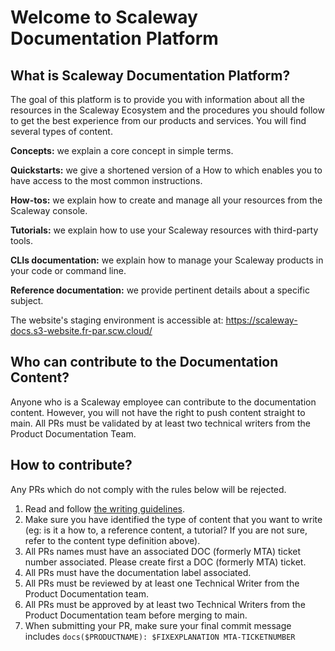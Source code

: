 # Welcome to Scaleway Documentation Platform

## What is Scaleway Documentation Platform?

The goal of this platform is to provide you with information about all the resources in the Scaleway Ecosystem and the procedures you should follow to get the best experience from our products and services. You will find several types of content.

**Concepts:** we explain a core concept in simple terms.

**Quickstarts:** we give a shortened version of a How to which enables you to have access to the most common instructions.

**How-tos:** we explain how to create and manage all your resources from the Scaleway console.

**Tutorials:** we explain how to use your Scaleway resources with third-party tools.

**CLIs documentation:** we explain how to manage your Scaleway products in your code or command line.

**Reference documentation:** we provide pertinent details about a specific subject.


The website's staging environment is accessible at: https://scaleway-docs.s3-website.fr-par.scw.cloud/

## Who can contribute to the Documentation Content?

Anyone who is a Scaleway employee can contribute to the documentation content. However, you will not have the right to push content straight to main. All PRs must be validated by at least two technical writers from the Product Documentation Team.

## How to contribute?

Any PRs which do not comply with the rules below will be rejected.

1. Read and follow [the writing guidelines](https://confluence.infra.online.net/display/MARKETTECHANIM/Documentation+Guidelines).
2. Make sure you have identified the type of content that you want to write (eg: is it a how to, a reference content, a tutorial? If you are not sure, refer to the content type definition above).
3. All PRs names must have an associated DOC (formerly MTA) ticket number associated. Please create first a DOC (formerly MTA) ticket.
4. All PRs must have the documentation label associated.
5. All PRs must be reviewed by at least one Technical Writer from the Product Documentation team.
6. All PRs must be approved by at least two Technical Writers from the Product Documentation team before merging to main.
7. When submitting your PR, make sure your final commit message includes `docs($PRODUCTNAME): $FIXEXPLANATION MTA-TICKETNUMBER`